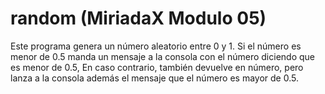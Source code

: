 # random (MiriadaX Modulo 05)
Este programa genera un número aleatorio entre 0 y 1. 
Si el número es menor de 0.5 manda un mensaje a la consola con el número diciendo que es menor de 0.5,
En caso contrario, también devuelve en número, pero lanza a la consola además el mensaje que el número es mayor de 0.5.
